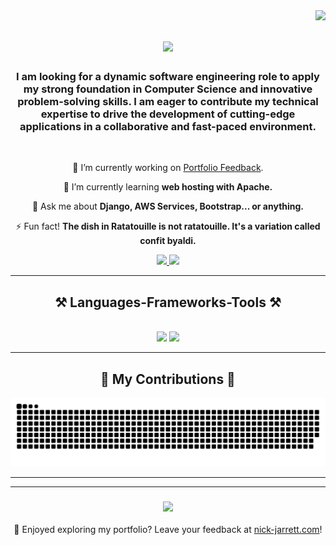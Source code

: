 <img align="right" src="https://visitor-badge.laobi.icu/badge?page_id=NickJarrett425.NickJarrett425" />

<h1 align="center">
    <img src="https://readme-typing-svg.herokuapp.com/?font=Righteous&size=35&center=true&vCenter=true&width=500&height=70&duration=4000&lines=Hi+There!+👋;+I'm+Nick+Jarrett!;" />
</h1>

<h3 align="center">I am looking for a dynamic software engineering role to apply my strong foundation in Computer Science and innovative problem-solving skills. I am eager to contribute my technical expertise to drive the development of cutting-edge applications in a collaborative and fast-paced environment.</h3>
<br/>

<div align="center">
    
🔭 I’m currently working on <a href="https://github.com/NickJarrett425/Portfolio-Feedback" target="_blank">Portfolio Feedback</a>.
 
🌱 I’m currently learning **web hosting with Apache.**

💬 Ask me about **Django, AWS Services, Bootstrap... or anything.**

⚡ Fun fact! **The dish in Ratatouille is not ratatouille. It's a variation called confit byaldi.**

</div>

<div align="center"> 
  <a href="mailto:nick.jarrett.work@gmail.com">
    <img src="https://img.shields.io/badge/Gmail-333333?style=for-the-badge&logo=gmail&logoColor=red"/>
  </a>
  <a href="https://www.linkedin.com/in/ndjarre-software/" target="_blank">
    <img src="https://img.shields.io/badge/LinkedIn-0077B5?style=for-the-badge&logo=linkedin&logoColor=white" target="_blank" />
  </a>
</div>
<hr/>

<h2 align="center">⚒️ Languages-Frameworks-Tools ⚒️</h2>
<br/>
<div align="center">
    <img src="https://skillicons.dev/icons?i=java,py,js,html,css,c,cpp,mysql,nodejs,react,git,github,aws" />
    <img src="https://skillicons.dev/icons?i=azure,linux,django,bootstrap,sklearn,vscode,vim,idea,anaconda,discord,regex,gmail,linkedin,stackoverflow,xd" /><br>
</div>
<hr/>

<div align="center">
  <h2>🐍 My Contributions 🐍</h2>
  <img alt="snake eating my contributions" src="https://raw.githubusercontent.com/NickJarrett425/NickJarrett425/output/github-contribution-grid-snake.svg" />
</div>
<hr/>

<!-- UNCOMMENT WHEN YOUR STATS DON'T SUCK
<h2 align="center">⚡ Stats ⚡</h2>
<br>
<div align="center">
  <a href="https://github.com/NickJarrett425/github-readme-stats">
    <img src="https://github-readme-stats.vercel.app/api?username=NickJarrett425" alt="Nick's GitHub stats">
  </a>
  <a href="https://github.com/NickJarrett425/github-readme-stats">
    <img src="https://github-readme-stats.vercel.app/api/top-langs/?username=NickJarrett425" alt="Top Languages">
  </a>
</div>
-->

<hr/>
<h3 align="center">
    <img src="https://readme-typing-svg.herokuapp.com/?font=Righteous&size=35&center=true&vCenter=true&width=750&height=70&duration=4000&lines=Thanks+for+visiting!+✌️;Shoot+me+a+message+on+LinkedIn!;I'm+always+down+to+collaborate!+:)" />
</h3>
 
<div align="center">
    <p>🚀 Enjoyed exploring my portfolio? Leave your feedback at <a href="https://nick-jarrett.com" target="_blank">nick-jarrett.com</a>!</p>
</div>
